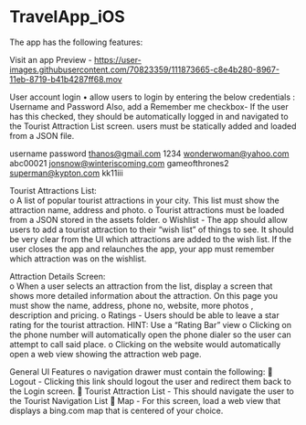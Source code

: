 # TravelApp_iOS

The app has the following features:

Visit an app Preview - https://user-images.githubusercontent.com/70823359/111873665-c8e4b280-8967-11eb-8719-b41b4287ff68.mov

User account login 
• allow users to login by entering the below credentials :
Username and Password
Also, add a Remember me checkbox-  If the user has this checked, they should be automatically logged in and navigated to the Tourist Attraction List screen.
users must be statically added and loaded from a JSON file.

username	password
thanos@gmail.com	1234
wonderwoman@yahoo.com	abc00021
jonsnow@winteriscoming.com	gameofthrones2
superman@kypton.com	kk11iii

Tourist Attractions List:  
o	A list of popular tourist attractions in your city. This list must show the attraction name, address and photo.
o	Tourist attractions must be loaded from a JSON stored in the assets folder.
o	Wishlist - The app should allow users to add a tourist attraction to their “wish list” of things to see. It should be very clear from the UI which attractions are added to the wish list. If the user closes  the app and relaunches the app, your app must remember which attraction was on the wishlist. 

Attraction Details Screen:  
o	When a user selects an attraction from the list, display a screen that shows more detailed information about the attraction. On this page you must show the name, address, phone no, website, more photos , description and pricing. 
o	Ratings  - Users should be able to leave a star rating for the tourist attraction. HINT: Use a “Rating Bar” view
o	Clicking on the phone number will automatically open the phone dialer so the user can attempt to call said place.
o	Clicking on the website would automatically open a web view showing the attraction web page.

General UI Features
o navigation drawer must contain the following:
	Logout  - Clicking this link should logout the user and redirect them back to the Login screen. 
	Tourist Attraction List - This should navigate the user to the Tourist Navigation List
	Map -  For this screen, load a web view that displays a  bing.com map that is centered of your choice.

